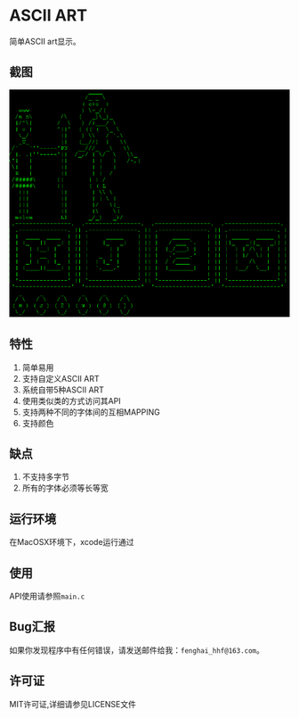 # ASCII ART 
简单ASCII art显示。

## 截图
![screen-1](https://github.com/haifenghuang/ascii_art/blob/master/screenshot.png)

## 特性
1. 简单易用
2. 支持自定义ASCII ART
3. 系统自带5种ASCII ART
4. 使用类似类的方式访问其API
5. 支持两种不同的字体间的互相MAPPING
6. 支持颜色

## 缺点
1. 不支持多字节
2. 所有的字体必须等长等宽

## 运行环境
  在MacOSX环境下，xcode运行通过

## 使用
API使用请参照`main.c`


## Bug汇报
如果你发现程序中有任何错误，请发送邮件给我：`fenghai_hhf@163.com`。

## 许可证
MIT许可证,详细请参见LICENSE文件
